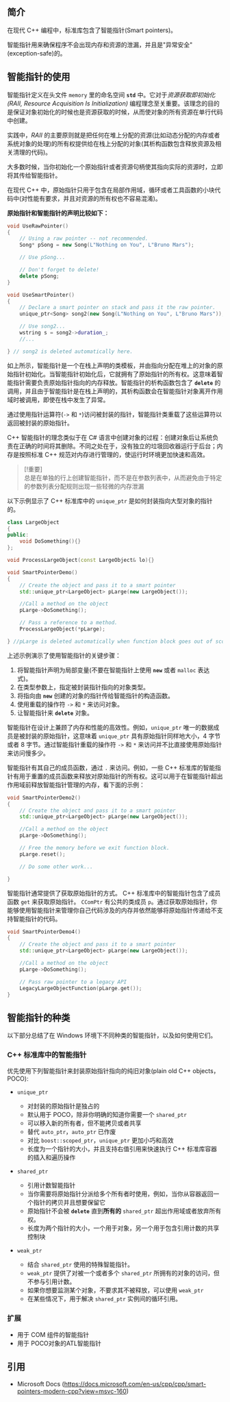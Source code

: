 
## 简介

在现代 C++ 编程中，标准库包含了智能指针(Smart pointers)。

智能指针用来确保程序不会出现内存和资源的泄漏，并且是"异常安全"(exception-safe)的。

## 智能指针的使用

智能指针定义在头文件 `memory` 里的命名空间 **`std`** 中。它对于*资源获取即初始化(RAII, Resource Acquisition Is Initialization)* 编程理念至关重要。该理念的目的是保证对象初始化的时候也是资源获取的时候，从而使对象的所有资源在单行代码中创建。

实践中，*RAII* 的主要原则就是把任何在堆上分配的资源(比如动态分配的内存或者系统对象的处理)的所有权提供给在栈上分配的对象(其析构函数包含释放资源及相关清理的代码)。

大多数时候，当你初始化一个原始指针或者资源句柄使其指向实际的资源时，立即将其传给智能指针。

在现代 C++ 中，原始指针只用于包含在局部作用域，循环或者工具函数的小块代码中(对性能有要求，并且对资源的所有权也不容易混淆)。

**原始指针和智能指针的声明比较如下：**

```cpp
void UseRawPointer()
{
    // Using a raw pointer -- not recommended.
    Song* pSong = new Song(L"Nothing on You", L"Bruno Mars"); 

    // Use pSong...

    // Don't forget to delete!
    delete pSong;   
}

void UseSmartPointer()
{
    // Declare a smart pointer on stack and pass it the raw pointer.
    unique_ptr<Song> song2(new Song(L"Nothing on You", L"Bruno Mars"));

    // Use song2...
    wstring s = song2->duration_;
    //...

} // song2 is deleted automatically here.
```

如上所示，智能指针是一个在栈上声明的类模板，并由指向分配在堆上的对象的原始指针初始化。当智能指针初始化后，它就拥有了原始指针的所有权。这意味着智能指针需要负责原始指针指向的内存释放。智能指针的析构函数包含了 **`delete`** 的调用，并且由于智能指针是在栈上声明的，其析构函数会在智能指针对象离开作用域时被调用，即使在栈中发生了异常。

通过使用指针运算符(`->` 和 `*`)访问被封装的指针，智能指针类重载了这些运算符以返回被封装的原始指针。

C++ 智能指针的理念类似于在 C# 语言中创建对象的过程：创建对象后让系统负责在正确的时间将其删除。不同之处在于，没有独立的垃圾回收器运行于后台；内存是按照标准 C++ 规范对内存进行管理的，使运行时环境更加快速和高效。

> [!重要]<br/>
> 总是在单独的行上创建智能指针，而不是在参数列表中，从而避免由于特定的参数列表分配规则出现一些轻微的内存泄漏

以下示例显示了 C++ 标准库中的 `unique_ptr` 是如何封装指向大型对象的指针的。


```cpp
class LargeObject
{
public:
    void DoSomething(){}
};

void ProcessLargeObject(const LargeObject& lo){}

void SmartPointerDemo()
{    
    // Create the object and pass it to a smart pointer
    std::unique_ptr<LargeObject> pLarge(new LargeObject());

    //Call a method on the object
    pLarge->DoSomething();

    // Pass a reference to a method.
    ProcessLargeObject(*pLarge);

} //pLarge is deleted automatically when function block goes out of scope.
```
上述示例演示了使用智能指针的关键步骤：

1. 将智能指针声明为局部变量(不要在智能指针上使用 **`new`** 或者 `malloc` 表达式)。
2. 在类型参数上，指定被封装指针指向的对象类型。
3. 将指向由 **`new`** 创建的对象的指针传给智能指针的构造函数。
4. 使用重载的操作符 `->` 和 `*` 来访问对象。
5. 让智能指针来 **`delete`** 对象。

智能指针在设计上兼顾了内存和性能的高效性。例如，`unique_ptr` 唯一的数据成员是被封装的原始指针，这意味着 `unique_ptr` 具有原始指针同样地大小，4 字节或者 8 字节。通过智能指针重载的操作符 `->` 和 `*` 来访问并不比直接使用原始指针来访问慢多少。

智能指针有其自己的成员函数，通过 `.` 来访问。例如，一些 C++ 标准库的智能指针有用于重置的成员函数来释放对原始指针的所有权。这可以用于在智能指针超出作用域前释放智能指针管理的内存，看下面的示例：

```cpp
void SmartPointerDemo2()
{
    // Create the object and pass it to a smart pointer
    std::unique_ptr<LargeObject> pLarge(new LargeObject());

    //Call a method on the object
    pLarge->DoSomething();

    // Free the memory before we exit function block.
    pLarge.reset();

    // Do some other work...

}
```

智能指针通常提供了获取原始指针的方式。 C++ 标准库中的智能指针包含了成员函数 `get` 来获取原始指针。 `CComPtr` 有公共的类成员 `p`。通过获取原始指针，你能够使用智能指针来管理你自己代码涉及的内存并依然能够将原始指针传递给不支持智能指针的代码。

```cpp
void SmartPointerDemo4()
{
    // Create the object and pass it to a smart pointer
    std::unique_ptr<LargeObject> pLarge(new LargeObject());

    //Call a method on the object
    pLarge->DoSomething();

    // Pass raw pointer to a legacy API
    LegacyLargeObjectFunction(pLarge.get());    
}
```

## 智能指针的种类

以下部分总结了在 Windows 环境下不同种类的智能指针，以及如何使用它们。

### C++ 标准库中的智能指针

优先使用下列智能指针来封装原始指针指向的纯旧对象(plain old C++ objects，POCO):

- `unique_ptr`<br/>
    - 对封装的原始指针是独占的
    - 默认用于 POCO，除非你明确的知道你需要一个 `shared_ptr`
    - 可以移入新的所有者，但不能拷贝或者共享
    - 替代 `auto_ptr`，`auto_ptr` 已作废
    - 对比 `boost::scoped_ptr`，`unique_ptr` 更加小巧和高效
    - 长度为一个指针的大小，并且支持右值引用来快速执行 C++ 标准库容器的插入和遍历操作

- `shared_ptr`<br/>
    - 引用计数智能指针
    - 当你需要将原始指针分派给多个所有者时使用，例如，当你从容器返回一个指针的拷贝并且想要保留它
    - 原始指针不会被 **`delete`** 直到**所有的** `shared_ptr` 超出作用域或者放弃所有权。
    - 长度为两个指针的大小，一个用于对象，另一个用于包含引用计数的共享控制块

- `weak_ptr`<br/>
    - 结合 `shared_ptr` 使用的特殊智能指针。
    - `weak_ptr` 提供了对被一个或者多个 `shared_ptr` 所拥有的对象的访问，但不参与引用计数。
    - 如果你想要监测某个对象，不要求其不被释放，可以使用 `weak_ptr`
    - 在某些情况下，用于解决 `shared_ptr` 实例间的循环引用。

### 扩展
- 用于 COM 组件的智能指针
- 用于 POCO对象的ATL智能指针

## 引用
- Microsoft Docs (https://docs.microsoft.com/en-us/cpp/cpp/smart-pointers-modern-cpp?view=msvc-160)
